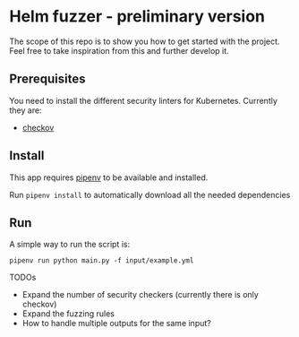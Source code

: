 # Helm fuzzer - preliminary version

The scope of this repo is to show you how to get started with the project. Feel free to take inspiration from this and further develop it. 

## Prerequisites
You need to install the different security linters for Kubernetes. Currently they are:
- [checkov](https://github.com/bridgecrewio/checkov)

## Install

This app requires [pipenv](https://pipenv.pypa.io/en/latest/) to be available and installed. 

Run `pipenv install` to automatically download all the needed dependencies

## Run 

A simple way to run the script is: 

`pipenv run python main.py -f input/example.yml`


TODOs

- Expand the number of security checkers (currently there is only checkov)
- Expand the fuzzing rules 
- How to handle multiple outputs for the same input?
